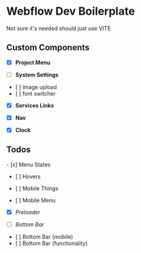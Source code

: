 # Webflow Dev Boilerplate

Not sure it's needed should just use VITE

## Custom Components

- [x] **Project Menu**

- [ ] **System Settings**
- [ ] image upload
- [ ] font switcher

- [x] **Services Links**

- [x] **Nav**

- [x] **Clock**

## Todos

- [x] Menu States

- [ ] Hovers

- [ ] Mobile Things

- [ ] Mobile Menu

- [x] _Preloader_

- [ ] _Bottom Bar_
- [ ] Bottom Bar (mobile)
- [ ] Bottom Bar (functionality)
